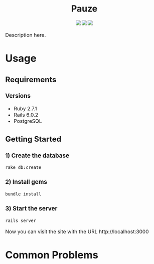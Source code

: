 <h1 align="center">
  Pauze
</h1>

<div align="center">
  <h4>
    <a href="https://github.com/heathermusson/fydp-backend/commits/main"><img src="https://img.shields.io/github/last-commit/heathermusson/fydp-backend"/></a>
    <a href="https://github.com/heathermusson/fydp-backend/issues"><img src="https://img.shields.io/github/issues-raw/heathermusson/fydp-backend"/></a>
    <a href="https://github.com/heathermusson/fydp-backend/pulls"><img src="https://img.shields.io/github/issues-pr/heathermusson/fydp-backend"/></a>
</div>
<p><font size="3">
Description here.</p>

# Usage

## Requirements

### Versions
- Ruby 2.7.1
- Rails 6.0.2
- PostgreSQL

## Getting Started

### 1) Create the database

```bash
rake db:create
```

### 2) Install gems

```bash
bundle install
```

### 3) Start the server

```bash
rails server
```
Now you can visit the site with the URL http://localhost:3000

# Common Problems

